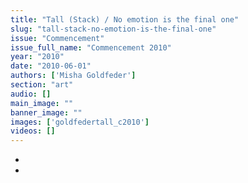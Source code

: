 ```yaml
---
title: "Tall (Stack) / No emotion is the final one"
slug: "tall-stack-no-emotion-is-the-final-one"
issue: "Commencement"
issue_full_name: "Commencement 2010"
year: "2010"
date: "2010-06-01"
authors: ['Misha Goldfeder']
section: "art"
audio: []
main_image: ""
banner_image: ""
images: ['goldfedertall_c2010']
videos: []
---
```

*  
*

